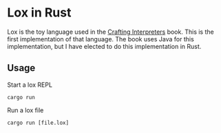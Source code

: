 # Lox in Rust

Lox is the toy language used in the [Crafting Interpreters](https://craftinginterpreters.com) book.  This is the first implementation of that language.  The book uses Java for this implementation, but I have elected to do this implementation in Rust.

## Usage

Start a lox REPL
```
cargo run
```

Run a lox file
```
cargo run [file.lox]
```
